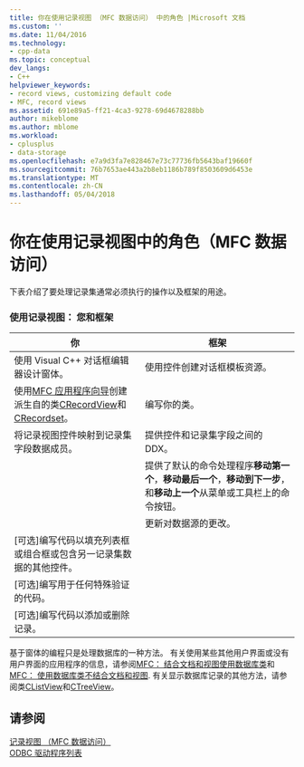 ```yaml
---
title: 你在使用记录视图 （MFC 数据访问） 中的角色 |Microsoft 文档
ms.custom: ''
ms.date: 11/04/2016
ms.technology:
- cpp-data
ms.topic: conceptual
dev_langs:
- C++
helpviewer_keywords:
- record views, customizing default code
- MFC, record views
ms.assetid: 691e89a5-ff21-4ca3-9278-69d4678288bb
author: mikeblome
ms.author: mblome
ms.workload:
- cplusplus
- data-storage
ms.openlocfilehash: e7a9d3fa7e828467e73c77736fb5643baf19660f
ms.sourcegitcommit: 76b7653ae443a2b8eb1186b789f8503609d6453e
ms.translationtype: MT
ms.contentlocale: zh-CN
ms.lasthandoff: 05/04/2018
---
```

# <a name="your-role-in-working-with-a-record-view--mfc-data-access"></a>你在使用记录视图中的角色（MFC 数据访问）
下表介绍了要处理记录集通常必须执行的操作以及框架的用途。  
  
### <a name="working-with-a-record-view-you-and-the-framework"></a>使用记录视图： 您和框架  
  
|你|框架|  
|---------|-------------------|  
|使用 Visual C++ 对话框编辑器设计窗体。|使用控件创建对话框模板资源。|  
|使用[MFC 应用程序向导](../mfc/reference/database-support-mfc-application-wizard.md)创建派生自的类[CRecordView](../mfc/reference/crecordview-class.md)和[CRecordset](../mfc/reference/crecordset-class.md)。|编写你的类。|  
|将记录视图控件映射到记录集字段数据成员。|提供控件和记录集字段之间的 DDX。|  
||提供了默认的命令处理程序**移动第一个**，**移动最后一个**，**移动到下一步**，和**移动上一个**从菜单或工具栏上的命令按钮。|  
||更新对数据源的更改。|  
|[可选]编写代码以填充列表框或组合框或包含另一记录集数据的其他控件。||  
|[可选]编写用于任何特殊验证的代码。||  
|[可选]编写代码以添加或删除记录。||  
  
 基于窗体的编程只是处理数据库的一种方法。 有关使用某些其他用户界面或没有用户界面的应用程序的信息，请参阅[MFC： 结合文档和视图使用数据库类](../data/mfc-using-database-classes-with-documents-and-views.md)和[MFC： 使用数据库类不结合文档和视图](../data/mfc-using-database-classes-without-documents-and-views.md). 有关显示数据库记录的其他方法，请参阅类[CListView](../mfc/reference/clistview-class.md)和[CTreeView](../mfc/reference/ctreeview-class.md)。  
  
## <a name="see-also"></a>请参阅  
 [记录视图 （MFC 数据访问）](../data/record-views-mfc-data-access.md)   
 [ODBC 驱动程序列表](../data/odbc/odbc-driver-list.md)